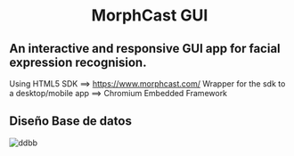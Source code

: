 # <p align=center> MorphCast GUI </p>

## An interactive and responsive GUI app for facial expression recognision.

Using HTML5 SDK ==> https://www.morphcast.com/
Wrapper for the sdk to a desktop/mobile app ==> Chromium Embedded Framework
## Diseño Base de datos
![ddbb](https://github.com/DinoThor/MorphCast_GUI/blob/master/databaseDiagram.png?raw=true)
